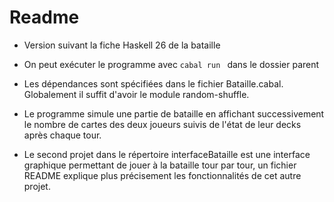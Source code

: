 # Readme 

- Version suivant la fiche Haskell 26 de la bataille 
- On peut exécuter le programme avec `cabal run ` dans le dossier parent 
- Les dépendances sont spécifiées dans le fichier Bataille.cabal. Globalement il suffit d'avoir le module random-shuffle. 
- Le programme simule une partie de bataille en affichant successivement le nombre de cartes des deux joueurs suivis de l'état de leur decks après chaque tour. 

- Le second projet dans le répertoire interfaceBataille est une interface graphique permettant de jouer à la bataille tour par tour, un fichier README explique plus précisement les fonctionnalités de cet autre projet. 
